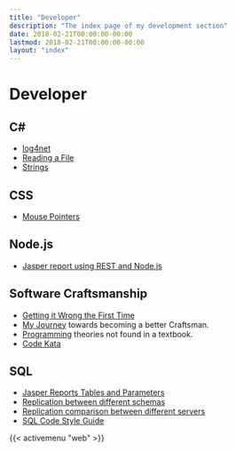 ```yaml
---
title: "Developer"
description: "The index page of my development section"
date: 2018-02-21T00:00:00-00:00
lastmod: 2018-02-21T00:00:00-00:00
layout: "index"
---
```


# Developer

## C# ##

* [log4net](/aspnet/log4net/)
* [Reading a File](/aspnet/csharpreadfile/)
* [Strings](/aspnet/strings/)

## CSS

* [Mouse Pointers](/css/mouse/)

## Node.js

* [Jasper report using REST and Node.js](/node/jasper-rest/)

## Software Craftsmanship

* [Getting it Wrong the First Time](/sc/wrong/)
* [My Journey](/sc/journey/) towards becoming a better Craftsman.
* [Programming](/sc/programming/) theories not found in a textbook.
* [Code Kata](/kata/)

## SQL

* [Jasper Reports Tables and Parameters](/sql/jasper-table-parameters/)
* [Replication between different schemas](/sql/replicationdifferentschemas/)
* [Replication comparison between different servers](/sql/replicationcomparison/)
* [SQL Code Style Guide](/sql/sql-code-guide/)

{{< activemenu "web" >}}